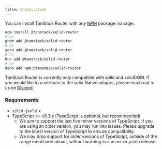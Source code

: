 ```yaml
---
title: Installation
---
```


You can install TanStack Router with any [NPM](https://npmjs.com) package manager.

```sh
npm install @tanstack/solid-router
# or
pnpm add @tanstack/solid-router
# or
yarn add @tanstack/solid-router
# or
bun add @tanstack/solid-router
# or
deno add npm:@tanstack/solid-router
```

TanStack Router is currently only compatible with solid and solidDOM. If you would like to contribute to the solid Native adapter, please reach out to us on [Discord](https://tlinz.com/discord).

### Requirements

- `solid-js`v1.x.x
- TypeScript >= v5.3.x (TypeScript is optional, but recommended)
  - We aim to support the last five minor versions of TypeScript. If you are using an older version, you may run into issues. Please upgrade to the latest version of TypeScript to ensure compatibility.
  - We may drop support for older versions of TypeScript, outside of the range mentioned above, without warning in a minor or patch release.
